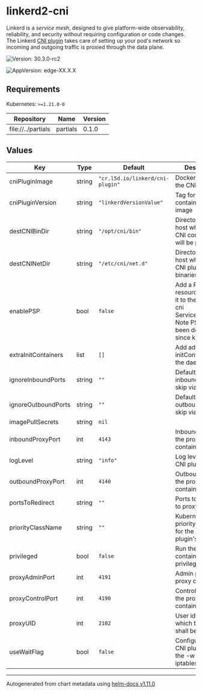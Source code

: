 # linkerd2-cni

Linkerd is a *service mesh*, designed to give platform-wide observability,
reliability, and security without requiring configuration or code changes. The
Linkerd [CNI plugin](https://linkerd.io/2/features/cni/) takes care of setting
up your pod's network so  incoming and outgoing traffic is proxied through the
data plane.

![Version: 30.3.0-rc2](https://img.shields.io/badge/Version-30.3.0--rc2-informational?style=flat-square)

![AppVersion: edge-XX.X.X](https://img.shields.io/badge/AppVersion-edge--XX.X.X-informational?style=flat-square)

## Requirements

Kubernetes: `>=1.21.0-0`

| Repository | Name | Version |
|------------|------|---------|
| file://../partials | partials | 0.1.0 |

## Values

| Key | Type | Default | Description |
|-----|------|---------|-------------|
| cniPluginImage | string | `"cr.l5d.io/linkerd/cni-plugin"` | Docker image for the CNI plugin |
| cniPluginVersion | string | `"linkerdVersionValue"` | Tag for the CNI container Docker image |
| destCNIBinDir | string | `"/opt/cni/bin"` | Directory on the host where the CNI configuration will be placed |
| destCNINetDir | string | `"/etc/cni/net.d"` | Directory on the host where the CNI plugin binaries reside |
| enablePSP | bool | `false` | Add a PSP resource and bind it to the linkerd-cni ServiceAccounts. Note PSP has been deprecated since k8s v1.21 |
| extraInitContainers | list | `[]` | Add additional initContainers to the daemonset |
| ignoreInboundPorts | string | `""` | Default set of inbound ports to skip via iptables |
| ignoreOutboundPorts | string | `""` | Default set of outbound ports to skip via iptables |
| imagePullSecrets | string | `nil` |  |
| inboundProxyPort | int | `4143` | Inbound port for the proxy container |
| logLevel | string | `"info"` | Log level for the CNI plugin |
| outboundProxyPort | int | `4140` | Outbound port for the proxy container |
| portsToRedirect | string | `""` | Ports to redirect to proxy |
| priorityClassName | string | `""` | Kubernetes priorityClassName for the CNI plugin's Pods |
| privileged | bool | `false` | Run the install-cni container in privileged mode |
| proxyAdminPort | int | `4191` | Admin port for the proxy container |
| proxyControlPort | int | `4190` | Control port for the proxy container |
| proxyUID | int | `2102` | User id under which the proxy shall be ran |
| useWaitFlag | bool | `false` | Configures the CNI plugin to use the -w flag for the iptables command |

----------------------------------------------
Autogenerated from chart metadata using [helm-docs v1.11.0](https://github.com/norwoodj/helm-docs/releases/v1.11.0)
